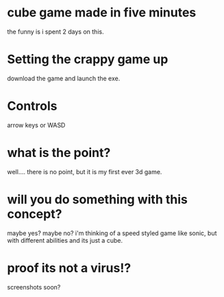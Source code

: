 # cube game made in five minutes
the funny is i spent 2 days on this.
# Setting the crappy game up
download the game and launch the exe.
# Controls
arrow keys or WASD
# what is the point?
well.... there is no point, but it is my first ever 3d game.
# will you do something with this concept?
maybe yes? maybe no? i'm thinking of a speed styled game like sonic, but with different abilities and its just a cube.
# proof its not a virus!?
screenshots soon?
